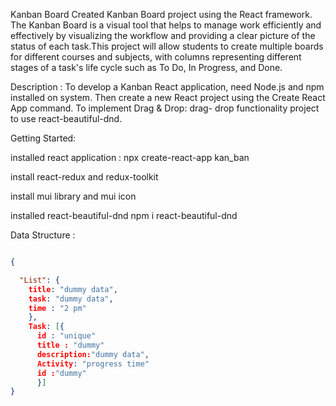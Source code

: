                
Kanban Board Created Kanban Board project using the React framework. The Kanban Board is a visual tool that helps to manage work efficiently and effectively by visualizing the workflow and providing a clear picture of the status of each task.This project will allow students to create multiple boards for different courses and subjects, with columns representing different stages of a task's life cycle such as To Do, In Progress, and Done.

Description : To develop a Kanban React application, need Node.js and npm installed on system. Then create a new React project using the Create React App command. To implement Drag & Drop: drag- drop functionality project to use react-beautiful-dnd.

Getting Started:

installed react application : npx create-react-app kan_ban

install react-redux and redux-toolkit

install mui library and mui icon

installed react-beautiful-dnd npm i react-beautiful-dnd 

Data Structure : 
```json

{

  "List": {
    title: "dummy data",
    task: "dummy data",
    time : "2 pm"
    },
    Task: [{
      id : "unique"
      title : "dummy"
      description:"dummy data",
      Activity: "progress time"
      id :"dummy"
      }]
}

```

